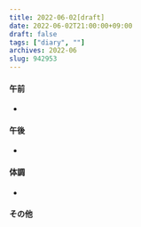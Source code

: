 ```yaml
---
title: 2022-06-02[draft]
date: 2022-06-02T21:00:00+09:00
draft: false
tags: ["diary", ""]
archives: 2022-06
slug: 942953
---
```

#### 午前
- 
#### 午後
- 
#### 体調
- 
#### その他